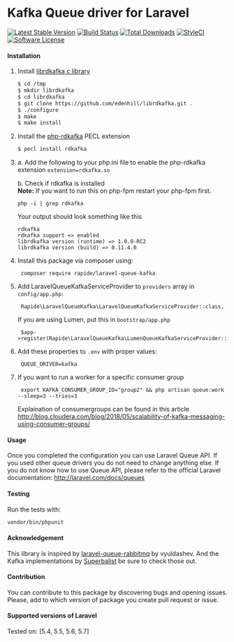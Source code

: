 Kafka Queue driver for Laravel
======================
[![Latest Stable Version](https://poser.pugx.org/rapide/laravel-queue-kafka/v/stable?format=flat-square)](https://packagist.org/packages/rapide/laravel-queue-kafka)
[![Build Status](https://travis-ci.org/rapideinternet/laravel-queue-kafka.svg?branch=master)](https://travis-ci.org/rapideinternet/laravel-queue-kafka)
[![Total Downloads](https://poser.pugx.org/rapide/laravel-queue-kafka/downloads?format=flat-square)](https://packagist.org/packages/rapide/laravel-queue-kafka)
[![StyleCI](https://styleci.io/repos/99249783/shield)](https://styleci.io/repos/99249783)
[![Software License](https://img.shields.io/badge/license-MIT-brightgreen.svg?style=flat-square)](LICENSE)

#### Installation

1. Install [librdkafka c library](https://github.com/edenhill/librdkafka)

    ```bash
    $ cd /tmp
    $ mkdir librdkafka
    $ cd librdkafka
    $ git clone https://github.com/edenhill/librdkafka.git .
    $ ./configure
    $ make
    $ make install
    ```
2. Install the [php-rdkafka](https://github.com/arnaud-lb/php-rdkafka) PECL extension

    ```bash
    $ pecl install rdkafka
    ```
    
3. a. Add the following to your php.ini file to enable the php-rdkafka extension
    `extension=rdkafka.so`
    
   b. Check if rdkafka is installed  
   __Note:__ If you want to run this on php-fpm restart your php-fpm first.
   
       php -i | grep rdkafka
   
   Your output should look something like this
   
       rdkafka
       rdkafka support => enabled
       librdkafka version (runtime) => 1.0.0-RC2
       librdkafka version (build) => 0.11.4.0

    
4. Install this package via composer using:

	    composer require rapide/laravel-queue-kafka

5. Add LaravelQueueKafkaServiceProvider to `providers` array in `config/app.php`:

	    Rapide\LaravelQueueKafka\LaravelQueueKafkaServiceProvider::class,
	
   If you are using Lumen, put this in `bootstrap/app.php`
    
        $app->register(Rapide\LaravelQueueKafka\LumenQueueKafkaServiceProvider::class);

6. Add these properties to `.env` with proper values:

		QUEUE_DRIVER=kafka

7. If you want to run a worker for a specific consumer group

        export KAFKA_CONSUMER_GROUP_ID="group2" && php artisan queue:work --sleep=3 --tries=3
    
    Explaination of consumergroups can be found in this article 
    http://blog.cloudera.com/blog/2018/05/scalability-of-kafka-messaging-using-consumer-groups/

#### Usage

Once you completed the configuration you can use Laravel Queue API. If you used other queue drivers you do not need to change anything else. If you do not know how to use Queue API, please refer to the official Laravel documentation: http://laravel.com/docs/queues

#### Testing

Run the tests with:

``` bash
vendor/bin/phpunit
```

#### Acknowledgement 

This library is inspired by [laravel-queue-rabbitmq](https://github.com/vyuldashev/laravel-queue-rabbitmq) by vyuldashev.
And the Kafka implementations by [Superbalist](https://github.com/Superbalist/php-pubsub-kafka) be sure to check those out. 

#### Contribution

You can contribute to this package by discovering bugs and opening issues. Please, add to which version of package you create pull request or issue.

#### Supported versions of Laravel 

Tested on: [5.4, 5.5, 5.6, 5.7]
